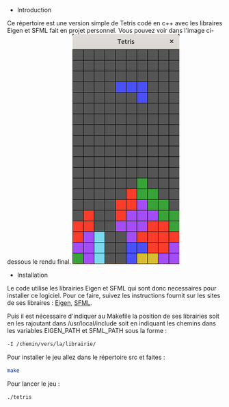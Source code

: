 * Introduction

Ce répertoire est une version simple de Tetris codé en c++ avec les libraires Eigen et SFML fait en projet personnel. Vous pouvez voir dans l'image ci-dessous le rendu final.
![Tetris](img/tetris_demo.png?raw=true "Démo")

* Installation

Le code utilise les librairies Eigen et SFML qui sont donc necessaires pour installer ce logiciel. Pour ce faire, suivez les instructions fournit sur les sites de ses libraires : 
[Eigen](http://eigen.tuxfamily.org/index.php?title=Main_Page), [SFML](https://www.sfml-dev.org/).

Puis il est nécessaire d'indiquer au Makefile la position de ses librairies soit en les rajoutant dans /usr/local/include soit en indiquant les chemins dans les variables EIGEN_PATH et SFML_PATH sous la forme : 

```bash
-I /chemin/vers/la/librairie/
```

Pour installer le jeu allez dans le répertoire src et faites :
```bash
make
```

Pour lancer le jeu :
```bash
./tetris
```





